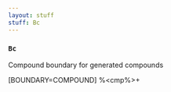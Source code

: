 ```yaml
---
layout: stuff
stuff: Bc
---
```

### ` Bc ` 

Compound boundary for generated compounds

[BOUNDARY=COMPOUND]
%<cmp%>+
#
#
